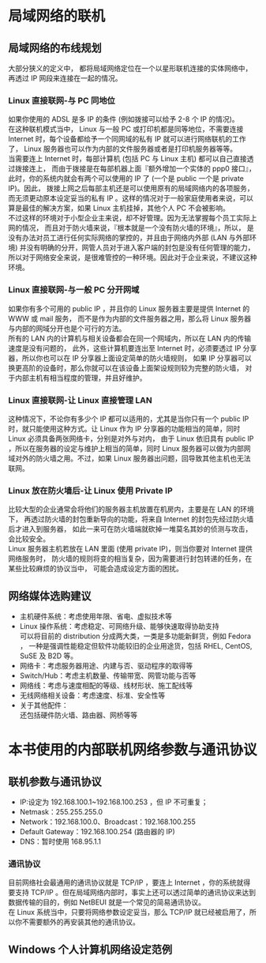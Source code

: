 # 局域网络的联机
## 局域网络的布线规划
大部分狭义的定义中， 都将局域网络定位在一个以星形联机连接的实体网络中，再透过 IP 网段来连接在一起的情况。  
### Linux 直接联网-与 PC 同地位
如果你使用的 ADSL 是多 IP 的条件 (例如拨接可以给予 2-8 个 IP 的情况)。  
在这种联机模式当中， Linux 与一般 PC 或打印机都是同等地位，不需要连接 Internet 时，每个设备都给予一个同网域的私有 IP 就可以进行网络联机的工作了， Linux 服务器也可以作为内部的文件服务器或者是打印机服务器等等。    
当需要连上 Internet 时，每部计算机 (包括 PC 与 Linux 主机) 都可以自己直接透过拨接连上， 而由于拨接是在每部机器上面『额外增加一个实体的 ppp0 接口』， 此时，你的系统内就会有两个可以使用的 IP 了 (一个是 public 一个是 private IP)。因此， 拨接上网之后每部主机还是可以使用原有的局域网络内的各项服务，而无须更动原本设定妥当的私有 IP 。这样的情况对于一般家庭使用者来说，可以算是最佳的解决方案，如果 Linux 主机挂掉，其他个人 PC 不会被影响。  
不过这样的环境对于小型企业主来说，却不好管理。因为无法掌握每个员工实际上网的情况， 而且对于防火墙来说，『根本就是一个没有防火墙的环境』，所以， 是没有办法对员工进行任何实际网络的掌控的，并且由于网络内外部 (LAN 与外部环境) 并没有明确的分开，网管人员对于进入客户端的封包是没有任何管理的能力， 所以对于网络安全来说，是很难管控的一种环境。因此对于企业来说，不建议这种环境。
### Linux 直接联网-与一般 PC 分开网域
如果你有多个可用的 public IP ，并且你的 Linux 服务器主要是提供 Internet 的 WWW 或 mail 服务， 而不是作为内部的文件服务器之用，那么将 Linux 服务器与内部的网域分开也是个可行的方法。  
所有的 LAN 内的计算机与相关设备都会在同一个网域内，所以在 LAN 内的传输速度是没有问题的， 此外，这些计算机要连出至 Internet 时，必须要透过 IP 分享器，所以你也可以在 IP 分享器上面设定简单的防火墙规则， 如果 IP 分享器可以换更高阶的设备时，那么你就可以在该设备上面架设规则较为完整的防火墙， 对于内部主机有相当程度的管理，并且好维护。
### Linux 直接联网-让 Linux 直接管理 LAN
这种情况下，不论你有多少个 IP 都可以适用的，尤其是当你只有一个 public IP 时，就只能使用这种方式。让 Linux 作为 IP 分享器的功能相当的简单，同时 Linux 必须具备两张网络卡，分别是对外与对内， 由于 Linux 依旧具有 public IP ，所以在服务器的设定与维护上相当的简单，同时 Linux 服务器可以做为内部网域对外的防火墙之用。不过，如果 Linux 服务器出问题，回导致其他主机也无法联网。
### Linux 放在防火墙后-让 Linux 使用 Private IP
比较大型的企业通常会将他们的服务器主机放置在机房内，主要是在 LAN 的环境下， 再透过防火墙的封包重新导向的功能，将来自 Internet 的封包先经过防火墙后才进入到服务器， 如此一来可在防火墙端就砍掉一堆莫名其妙的侦测与攻击，会比较安全。  
Linux 服务器主机若放在 LAN 里面 (使用 private IP)，则当你要对 Internet 提供网络服务时， 防火墙的规则将变的相当复杂，因为需要进行封包转递的任务，在某些比较麻烦的协议当中， 可能会造成设定方面的困扰。
## 网络媒体选购建议
* 主机硬件系统：考虑使用年限、省电、虚拟技术等
* Linux 操作系统：考虑稳定、可网络升级、能够快速取得协助支持  
  可以将目前的 distribution 分成两大类，一类是多功能新鲜货，例如 Fedora ， 一种是强调性能稳定但软件功能较旧的企业用途货，包括 RHEL, CentOS, SuSE 及 B2D 等。
* 网络卡：考虑服务器用途、内建与否、驱动程序的取得等
* Switch/Hub：考虑主机数量、传输带宽、网管功能与否等
* 网络线：考虑与速度相配的等级、线材形状、施工配线等
* 无线网络相关设备：考虑速度、标准、安全性等
* 关于其他配件：  
  还包括硬件防火墙、路由器、网桥等等

# 本书使用的内部联机网络参数与通讯协议
## 联机参数与通讯协议
* IP:设定为 192.168.100.1~192.168.100.253 ，但 IP 不可重复；
* Netmask：255.255.255.0
* Network：192.168.100.0、Broadcast：192.168.100.255
* Default Gateway：192.168.100.254 (路由器的 IP)
* DNS：暂时使用 168.95.1.1
### 通讯协议
目前网络社会最通用的通讯协议就是 TCP/IP ，要连上 Internet ，你的系统就得要支持 TCP/IP 。但在局域网络内部时，事实上还可以透过简单的通讯协议来达到数据传输的目的，例如 NetBEUI 就是一个常见的简易通讯协议。  
在 Linux 系统当中，只要将网络参数设定妥当，那么 TCP/IP 就已经被启用了，所以你不需要额外的再安装其他的通讯协议。
## Windows 个人计算机网络设定范例
